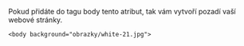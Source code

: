 Pokud přidáte do tagu body tento atribut, tak vám vytvoří pozadí vaší webové stránky.

```
<body background="obrazky/white-21.jpg">
```

